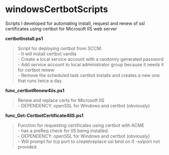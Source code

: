 # windowsCertbotScripts
Scripts I developed for automating install, request and renew of ssl certificates using certbot for Microsoft IIS web server


**certbotInstall.ps1**
  > Script for deploying certbot from SCCM.<br>
    - It will install certbot vanilla <br>
    - Create a local service account with a randomly generated password<br>
    - Add service account to local administrator group because it needs it for certbot renew<br>
    - Remove the scheduled task certbot installs and creates a new one that runs twice a day.

**func_certbotRenew4iis.ps1**
  > Renew and replace certs for Microsoft IIS<br>
    - DEPENDENCY: openSSL for Windows and certbot (obviously) <br>

**func_Get-CertbotCertificate4IIS.ps1**
  > Function for requesting certificates using certbot with ACME<br>
    - has a preReq check for IIS being installed.<br>
    - DEPENDENCY: openSSL for Windows and certbot (obviously) <br>
    - Will prompt for tcp port to create\replace ssl bind on if -sslport not provided<br>
